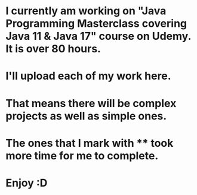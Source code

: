 # I currently am working on "Java Programming Masterclass covering Java 11 & Java 17" course on Udemy. It is over 80 hours.
# I'll upload each of my work here. 
# That means there will be complex projects as well as simple ones.
# The ones that I mark with ** took more time for me to complete.
# Enjoy :D
